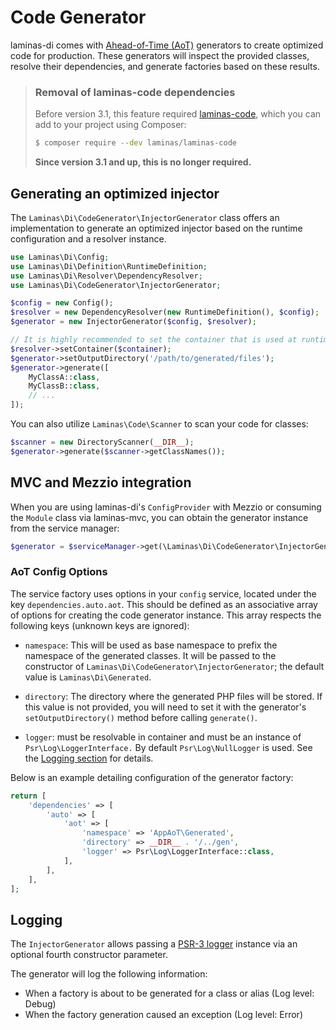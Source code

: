 # Code Generator

laminas-di comes with [Ahead-of-Time (AoT)](https://en.wikipedia.org/wiki/Ahead-of-time_compilation)
generators to create optimized code for production. These generators will
inspect the provided classes, resolve their dependencies, and generate factories
based on these results.

<!-- markdownlint-disable-next-line header-increment -->
> ### Removal of laminas-code dependencies
>
> Before version 3.1, this feature required [laminas-code](https://docs.laminas.dev/laminas-code/),
> which you can add to your project using Composer:
>
> ```bash
> $ composer require --dev laminas/laminas-code
> ```
>
> **Since version 3.1 and up, this is no longer required.**

## Generating an optimized injector

The `Laminas\Di\CodeGenerator\InjectorGenerator` class offers an implementation to
generate an optimized injector based on the runtime configuration and a resolver
instance.

```php
use Laminas\Di\Config;
use Laminas\Di\Definition\RuntimeDefinition;
use Laminas\Di\Resolver\DependencyResolver;
use Laminas\Di\CodeGenerator\InjectorGenerator;

$config = new Config();
$resolver = new DependencyResolver(new RuntimeDefinition(), $config);
$generator = new InjectorGenerator($config, $resolver);

// It is highly recommended to set the container that is used at runtime:
$resolver->setContainer($container);
$generator->setOutputDirectory('/path/to/generated/files');
$generator->generate([
    MyClassA::class,
    MyClassB::class,
    // ...
]);
```

You can also utilize `Laminas\Code\Scanner` to scan your code for classes:

```php
$scanner = new DirectoryScanner(__DIR__);
$generator->generate($scanner->getClassNames());
```

## MVC and Mezzio integration

When you are using laminas-di's `ConfigProvider` with Mezzio or consuming the
`Module` class via laminas-mvc, you can obtain the generator instance from the
service manager:

```php
$generator = $serviceManager->get(\Laminas\Di\CodeGenerator\InjectorGenerator::class);
```

### AoT Config Options

The service factory uses options in your `config` service, located under the key
`dependencies.auto.aot`. This should be defined as an associative array of
options for creating the code generator instance. This array respects the
following keys (unknown keys are ignored):

- `namespace`: This will be used as base namespace to prefix the namespace of
  the generated classes.  It will be passed to the constructor of
  `Laminas\Di\CodeGenerator\InjectorGenerator`; the default value is
  `Laminas\Di\Generated`.

- `directory`: The directory where the generated PHP files will be stored. If
  this value is not provided, you will need to set it with the generator's
  `setOutputDirectory()` method before calling `generate()`.

- `logger`: must be resolvable in container and must be an instance of `Psr\Log\LoggerInterface.`
  By default `Psr\Log\NullLogger` is used. See the [Logging section](#logging) for details.

Below is an example detailing configuration of the generator factory:

```php
return [
    'dependencies' => [
        'auto' => [
            'aot' => [
                'namespace' => 'AppAoT\Generated',
                'directory' => __DIR__ . '/../gen',
                'logger' => Psr\Log\LoggerInterface::class,
            ],
        ],
    ],
];
```

## Logging

The `InjectorGenerator` allows passing a [PSR-3 logger](http://www.php-fig.org/psr/psr-3/) instance
via an optional fourth constructor parameter.

The generator will log the following information:

- When a factory is about to be generated for a class or alias (Log level: Debug)
- When the factory generation caused an exception (Log level: Error)

